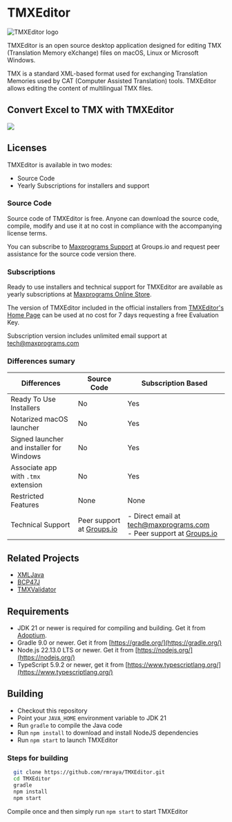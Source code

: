 # TMXEditor

![TMXEditor logo](icons/tmxeditor.png)

TMXEditor is an open source desktop application designed for editing TMX (Translation Memory eXchange) files on macOS, Linux or Microsoft Windows.

TMX is a standard XML-based format used for exchanging Translation Memories used by CAT (Computer Assisted Translation) tools. TMXEditor allows editing the content of multilingual TMX files.

## Convert Excel to TMX with TMXEditor

<a href="https://www.maxprograms.com/tutorials/CSVtoTMX.mp4"><img src="https://www.maxprograms.com/images/CSVtoTMX.png"></a>

## Licenses

TMXEditor is available in two modes:

- Source Code
- Yearly Subscriptions for installers and support

### Source Code

Source code of TMXEditor is free. Anyone can download the source code, compile, modify and use it at no cost in compliance with the accompanying license terms.

You can subscribe to [Maxprograms Support](https://groups.io/g/maxprograms/) at Groups.io and request peer assistance for the source code version there.

### Subscriptions

Ready to use installers and technical support for TMXEditor are available as yearly subscriptions at [Maxprograms Online Store](https://www.maxprograms.com/store/buy.html).

The version of TMXEditor included in the official installers from [TMXEditor's Home Page](https://www.maxprograms.com/products/tmxeditor.html) can be used at no cost for 7 days requesting a free Evaluation Key.

Subscription version includes unlimited email support at <tech@maxprograms.com>

### Differences sumary

Differences | Source Code | Subscription Based
-|----------- | -------------
Ready To Use Installers| No | Yes
Notarized macOS launcher| No | Yes
Signed launcher and installer for Windows | No | Yes
Associate app with `.tmx` extension | No | Yes
Restricted Features | None | None
Technical Support |  Peer support at  [Groups.io](https://groups.io/g/maxprograms/)| - Direct email at <tech@maxprograms.com>  <br> - Peer support at [Groups.io](https://groups.io/g/maxprograms/)

## Related Projects

- [XMLJava](https://github.com/rmraya/XMLJava)
- [BCP47J](https://github.com/rmraya/BCP47J)
- [TMXValidator](https://github.com/rmraya/TMXValidator)

## Requirements

- JDK 21 or newer is required for compiling and building. Get it from [Adoptium](https://adoptium.net/).
- Gradle 9.0 or newer. Get it from [https://gradle.org/](https://gradle.org/)
- Node.js 22.13.0 LTS or newer. Get it from [https://nodejs.org/](https://nodejs.org/)
- TypeScript 5.9.2 or newer, get it from [https://www.typescriptlang.org/](https://www.typescriptlang.org/)

## Building

- Checkout this repository
- Point your `JAVA_HOME` environment variable to JDK 21
- Run `gradle` to compile the Java code
- Run `npm install` to download and install NodeJS dependencies
- Run `npm start` to launch TMXEditor

### Steps for building

``` bash
  git clone https://github.com/rmraya/TMXEditor.git
  cd TMXEditor
  gradle
  npm install
  npm start
```

Compile once and then simply run `npm start` to start TMXEditor
